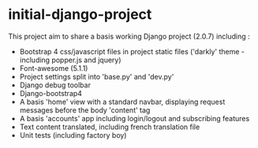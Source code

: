 # initial-django-project

This project aim to share a basis working Django project (2.0.7) including :
- Bootstrap 4 css/javascript files in project static files ('darkly' theme - including popper.js and jquery)
- Font-awesome (5.1.1)
- Project settings split into 'base.py' and 'dev.py'
- Django debug toolbar
- Django-bootstrap4
- A basis 'home' view with a standard navbar, displaying request messages before the body 'content' tag
- A basis 'accounts' app including login/logout and subscribing features
- Text content translated, including french translation file
- Unit tests (including factory boy)

